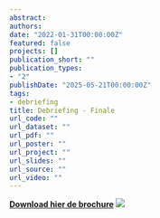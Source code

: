 ```yaml
---
abstract:
authors:
date: "2022-01-31T00:00:00Z"
featured: false
projects: []
publication_short: ""
publication_types:
- "2"
publishDate: "2025-05-21T00:00:00Z"
tags:
- debriefing
title: Debriefing - Finale
url_code: ""
url_dataset: ""
url_pdf: ""
url_poster: ""
url_project: ""
url_slides: ""
url_source: ""
url_video: ""
---
```


<a href="/img/debriefing_be_final.pdf" tabindex="-1"><strong>Download hier de brochure</strong></a>
![](/img/merged_debriefing_be_final.jpg)